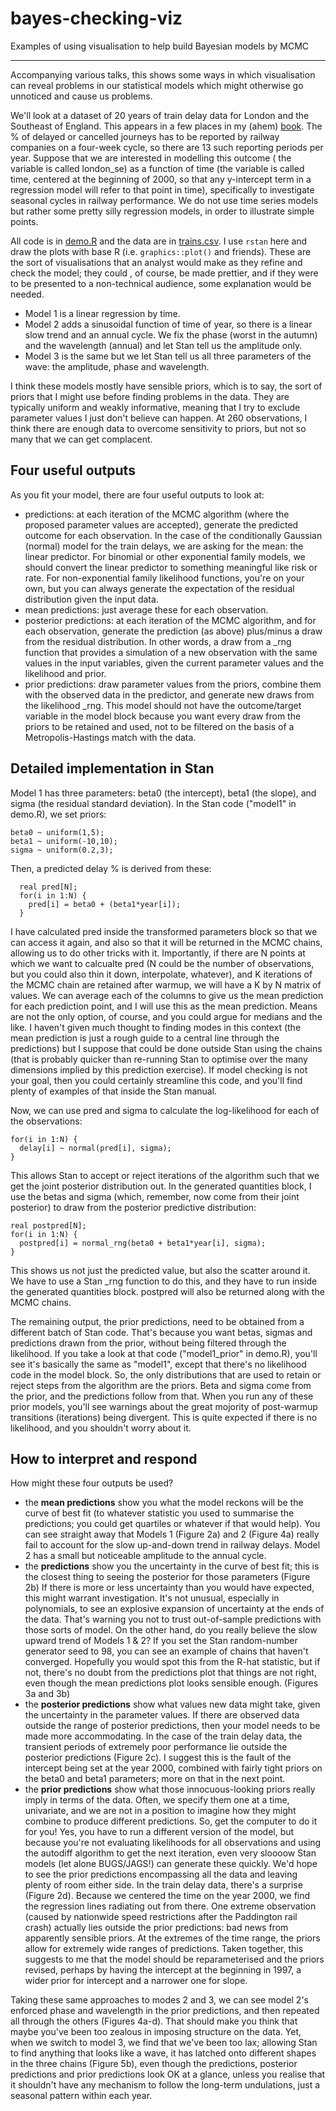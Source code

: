 # bayes-checking-viz
Examples of using visualisation to help build Bayesian models by MCMC

----

Accompanying various talks, this shows some ways in which visualisation can reveal problems in our statistical models which might otherwise go unnoticed and cause us problems.

We'll look at a dataset of 20 years of train delay data for London and the Southeast of England. This appears in a few places in my (ahem) [book](https://github.com/robertgrant/dataviz-book). The % of delayed or cancelled journeys has to be reported by railway companies on a four-week cycle, so there are 13 such reporting periods per year. Suppose that we are interested in modelling this outcome ( the variable is called london_se) as a function of time (the variable is called time, centered at the beginning of 2000, so that any y-intercept term in a regression model will refer to that point in time), specifically to investigate seasonal cycles in railway performance. We do not use time series models but rather some pretty silly regression models, in order to illustrate simple points.

All code is in [demo.R](demo.R) and the data are in [trains.csv](trains.csv). I use `rstan` here and draw the plots with base R (i.e. `graphics::plot()` and friends). These are the sort of visualisations that an analyst would make as they refine and check the model; they could , of course, be made prettier, and if they were to be presented to a non-technical audience, some explanation would be needed.

* Model 1 is a linear regression by time.
* Model 2 adds a sinusoidal function of time of year, so there is a linear slow trend and an annual cycle. We fix the phase (worst in the autumn) and the wavelength (annual) and let Stan tell us the amplitude only.
* Model 3 is the same but we let Stan tell us all three parameters of the wave: the amplitude, phase and wavelength.

I think these models mostly have sensible priors, which is to say, the sort of priors that I might use before finding problems in the data. They are typically uniform and weakly informative, meaning that I try to exclude parameter values I just don't believe can happen. At 260 observations, I think there are enough data to overcome sensitivity to priors, but not so many that we can get complacent.




## Four useful outputs

As you fit your model, there are four useful outputs to look at:
*  predictions: at each iteration of the MCMC algorithm (where the proposed parameter values are accepted), generate the predicted outcome for each observation. In the case of the conditionally Gaussian (normal) model for the train delays, we are asking for the mean: the linear predictor. For binomial or other exponential family models, we should convert the linear predictor to something meaningful like risk or rate. For non-exponential family likelihood functions, you're on your own, but you can always generate the expectation of the residual distribution given the input data.
* mean predictions: just average these for each observation.
* posterior predictions: at each iteration of the MCMC algorithm, and for each observation, generate the prediction (as above) plus/minus a draw from the residual distribution. In other words, a draw from a _rng function that provides a simulation of a new observation with the same values in the input variables, given the current parameter values and the likelihood and prior.
* prior predictions: draw parameter values from the priors, combine them with the observed data in the predictor, and generate new draws from the likelihood _rng. This model should not have the outcome/target variable in the model block because you want every draw from the priors to be retained and used, not to be filtered on the basis of a Metropolis-Hastings match with the data.





## Detailed implementation in Stan

Model 1 has three parameters: beta0 (the intercept), beta1 (the slope), and sigma (the residual standard deviation). In the Stan code ("model1" in demo.R), we set priors:

```
beta0 ~ uniform(1,5);
beta1 ~ uniform(-10,10);
sigma ~ uniform(0.2,3);
```

Then, a predicted delay % is derived from these:

```
  real pred[N];
  for(i in 1:N) {
    pred[i] = beta0 + (beta1*year[i]);
  }
```

I have calculated pred inside the transformed parameters block so that we can access it again, and also so that it will be returned in the MCMC chains, allowing us to do other tricks with it. Importantly, if there are N points at which we want to calcualte pred (N could be the number of observations, but you could also thin it down, interpolate, whatever), and K iterations of the MCMC chain are retained after warmup, we will have a K by N matrix of values. We can average each of the columns to give us the mean prediction for each prediction point, and I will use this as the mean prediction. Means are not the only option, of course, and you could argue for medians and the like. I haven't given much thought to finding modes in this context (the mean prediction is just a rough guide to a central line through the predictions) but I suppose that could be done outside Stan using the chains (that is probably quicker than re-running Stan to optimise over the many dimensions implied by this prediction exercise).
If model checking is not your goal, then you could certainly streamline this code, and you'll find plenty of examples of that inside the Stan manual.

Now, we can use pred and sigma to calculate the log-likelihood for each of the observations:

```
for(i in 1:N) {
  delay[i] ~ normal(pred[i], sigma);
}
```

This allows Stan to accept or reject iterations of the algorithm such that we get the joint posterior distribution out. In the generated quantities block, I use the betas and sigma (which, remember, now come from their joint posterior) to draw from the posterior predictive distribution:
```
real postpred[N];
for(i in 1:N) {
  postpred[i] = normal_rng(beta0 + beta1*year[i], sigma);
}
```

This shows us not just the predicted value, but also the scatter around it. We have to use a Stan _rng function to do this, and they have to run inside the generated quantities block. postpred will also be returned along with the MCMC chains.

The remaining output, the prior predictions, need to be obtained from a different batch of Stan code. That's because you want betas, sigmas and predictions drawn from the prior, without being filtered through the likelihood. If you take a look at that code ("model1_prior" in demo.R), you'll see it's basically the same as "model1", except that there's no likelihood code in the model block. So, the only distributions that are used to retain or reject steps from the algorithm are the priors. Beta and sigma come from the prior, and the predictions follow from that.
When you run any of these prior models, you'll see warnings about the great mojority of post-warmup transitions (iterations) being divergent. This is quite expected if there is no likelihood, and you shouldn't worry about it.







## How to interpret and respond

How might these four outputs be used?
* the **mean predictions** show you what the model reckons will be the curve of best fit (to whatever statistic you used to summarise the predictions; you could get quartiles or whatever if that would help). You can see straight away that Models 1 (Figure 2a) and 2 (Figure 4a) really fail to account for the slow up-and-down trend in railway delays. Model 2 has a small but noticeable amplitude to the annual cycle.
* the **predictions** show you the uncertainty in the curve of best fit; this is the closest thing to seeing the posterior for those parameters (Figure 2b) If there is more or less uncertainty than you would have expected, this might warrant investigation. It's not unusual, especially in polynomials, to see an explosive expansion of uncertainty at the ends of the data. That's warning you not to trust out-of-sample predictions with those sorts of model. On the other hand, do you really believe the slow upward trend of Models 1 & 2? If you set the Stan random-number generator seed to 98, you can see an example of chains that haven't converged. Hopefully you would spot this from the R-hat statistic, but if not, there's no doubt from the predictions plot that things are not right, even though the mean predictions plot looks sensible enough. (Figures 3a and 3b)
*  the **posterior predictions** show what values new data might take, given the uncertainty in the parameter values. If there are observed data outside the range of posterior predictions, then your model needs to be made more accommodating. In the case of the train delay data, the transient periods of extremely poor performance lie outside the posterior predictions (Figure 2c). I suggest this is the fault of the intercept being set at the year 2000, combined with fairly tight priors on the beta0 and beta1 parameters; more on that in the next point.
* the **prior predictions** show what those innocuous-looking priors really imply in terms of the data. Often, we specify them one at a time, univariate, and we are not in a position to imagine how they might combine to produce different predictions. So, get the computer to do it for you! Yes, you have to run a different version of the model, but because you're not evaluating likelihoods for all observations and using the autodiff algorithm to get the next iteration, even very sloooow Stan models (let alone BUGS/JAGS!) can generate these quickly. We'd hope to see the prior predictions encompassing all the data and leaving plenty of room either side. In the train delay data, there's a surprise (Figure 2d). Because we centered the time on the year 2000, we find the regression lines radiating out from there. One extreme observation (caused by nationwide speed restrictions after the Paddington rail crash) actually lies outside the prior predictions: bad news from apparently sensible priors. At the extremes of the time range, the priors allow for extremely wide ranges of predictions. Taken together, this suggests to me that the model should be reparameterised and the priors revised, perhaps by having the intercept at the beginning in 1997, a wider prior for intercept and a narrower one for slope.

Taking these same approaches to modes 2 and 3, we can see model 2's enforced phase and wavelength in the prior predictions, and then repeated all through the others (Figures 4a-d). That should make you think that maybe you've been too zealous in imposing structure on the data. Yet, when we switch to model 3, we find that we've been too lax; allowing Stan to find anything that looks like a wave, it has latched onto different shapes in the three chains (Figure 5b), even though the predictions, posterior predictions and prior predictions look OK at a glance, unless you realise that it shouldn't have any mechanism to follow the long-term undulations, just a seasonal pattern within each year.

